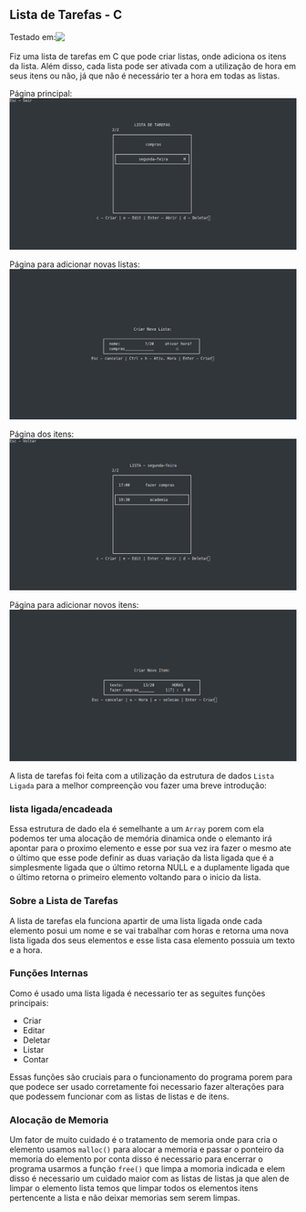 ## Lista de Tarefas - C

<p style="display: flex;aling-itens: center">Testado em:   
<img src="https://img.shields.io/badge/Linux-FCC624?style=for-the-badge&logo=linux&logoColor=black" height="20px"></p>

Fiz uma lista de tarefas em C que pode criar listas, onde adiciona os itens da lista. Além disso, cada lista pode ser ativada com a utilização de hora em seus itens ou não, já que não é necessário ter a hora em todas as listas.

Página principal:
![home](/imgs/img1.png)

Página para adicionar novas listas:
![home](/imgs/img2.png)

Página dos itens:
![home](/imgs/img3.png)

Página para adicionar novos itens:
![home](/imgs/img4.png)

A lista de tarefas foi feita com a utilização da estrutura de dados `Lista Ligada` para a melhor compreenção vou fazer uma breve introdução:

### lista ligada/encadeada

Essa estrutura de dado ela é semelhante a um `Array` porem com ela podemos ter uma alocação de memória dinamica onde o elemanto irá apontar para o proximo elemento e esse por sua vez ira fazer o mesmo ate o último que esse pode definir as duas variação da lista ligada que é a simplesmente ligada que o último retorna NULL e a duplamente ligada que o último retorna o primeiro elemento voltando para o inicio da lista.

### Sobre a Lista de Tarefas

A lista de tarefas ela funciona apartir de uma lista ligada onde cada elemento posui um nome e se vai trabalhar com horas e retorna uma nova lista ligada dos seus elementos e esse lista casa elemento possuia um texto e a hora.

### Funções Internas

Como é usado uma lista ligada é necessario ter as seguites funções principais:

- Criar
- Editar
- Deletar
- Listar
- Contar

Essas funções são cruciais para o funcionamento do programa porem para que podece ser usado corretamente foi necessario fazer alterações para que podessem funcionar com as listas de listas e de itens.

### Alocação de Memoria

Um fator de muito cuidado é o tratamento de memoria onde para cria o elemento usamos `malloc()` para alocar a memoria e passar o ponteiro da memoria do elemento por conta disso é necessario para encerrar o programa usarmos a função `free()` que limpa a momoria indicada e elem disso é necessario um cuidado maior com as listas de listas ja que alen de limpar o elemento lista temos que limpar todos os elementos itens pertencente a lista e não deixar memorias sem serem limpas.
